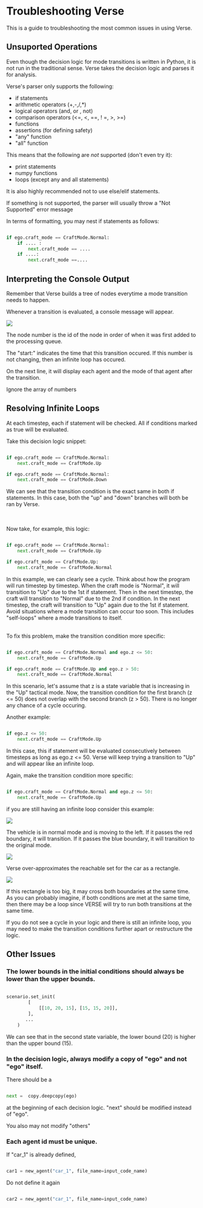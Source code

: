 # Troubleshooting Verse

This is a guide to troubleshooting the most common issues in using Verse.


## Unsuported Operations

Even though the decision logic for mode transitions is written in Python, it is not run in the traditional sense. Verse takes the decision logic and parses it for analysis.

Verse's parser only supports the following:
- if statements
- arithmetic operators (+,-,/,*)
- logical operators (and, or , not)
- comparison operators (<=, <, ==, ! =, >, >=)
- functions
- assertions (for defining safety)
- "any" function
- "all" function


This means that the following are *not* supported (don't even try it):
- print statements
- numpy functions
- loops (except any and all statements)

It is also highly recommended not to use else/elif statements.



If something is not supported, the parser will usually throw a "Not Supported" error message

In terms of formatting, you may nest if statements as follows:

```python

if ego.craft_mode == CraftMode.Normal:
    if .... :
        next.craft_mode == ....
    if ....:
        next.craft_mode ==....


```
## Interpreting the Console Output

Remember that Verse builds a tree of nodes everytime a mode transition needs to happen.

Whenever a transition is evaluated, a console message will appear.

![](figs/console.png)

The node number is the id of the node in order of when it was first added to the processing queue.

The "start:" indicates the time that this transition occured. If this number is not changing, then an infinite loop has occured.

On the next line, it will display each agent and the mode of that agent after the transition.

Ignore the array of numbers


## Resolving Infinite Loops

At each timestep, each if statement will be checked. All if conditions marked as true will be evaluated. 

Take this decision logic snippet:

```python

if ego.craft_mode == CraftMode.Normal:
    next.craft_mode == CraftMode.Up

if ego.craft_mode == CraftMode.Normal:
    next.craft_mode == CraftMode.Down

```
We can see that the transition condition is the exact same in both if statements. In this case, both the "up" and "down" branches will both be ran by Verse.

<br/><br/>
Now take, for example, this logic:

```python

if ego.craft_mode == CraftMode.Normal:
    next.craft_mode == CraftMode.Up

if ego.craft_mode == CraftMode.Up:
    next.craft_mode == CraftMode.Normal

```


In this example, we can clearly see a cycle. Think about how the program will run timestep by timestep. When the craft mode is "Normal", it will transition to "Up" due to the 1st if statement. Then in the next timestep, the craft will transition to "Normal" due to the 2nd if condition. In the next timestep, the craft will transition to "Up" again due to the 1st if statement. Avoid situations where a mode transition can occur too soon. This includes "self-loops" where a mode transitions to itself.
<br/><br/>

To fix this problem, make the transition condition more specific:


```python

if ego.craft_mode == CraftMode.Normal and ego.z <= 50:
    next.craft_mode == CraftMode.Up

if ego.craft_mode == CraftMode.Up and ego.z > 50:
    next.craft_mode == CraftMode.Normal

```

In this scenario, let's assume that z is a state variable that is increasing in the "Up" tactical mode. Now, the transition condition for the first branch (z <= 50) does not overlap with the second branch (z > 50). There is no longer any chance of a cycle occuring.

Another example:
```python

if ego.z <= 50:
    next.craft_mode == CraftMode.Up

```

In this case, this if statement will be evaluated consecutively between timesteps as long as ego.z <= 50. Verse will keep trying a transition to "Up" and will appear like an infinite loop.

Again, make the transition condition more specific:

```python

if ego.craft_mode == CraftMode.Normal and ego.z <= 50:
    next.craft_mode == CraftMode.Up

```

if you are still having an infinite loop consider this example:

![](figs/vehicle1.png)

The vehicle is in normal mode and is moving to the left. If it passes the red boundary, it will transition. If it passes the blue boundary, it will transition to the original mode.

![](figs/rect1.png)

Verse over-approximates the reachable set for the car as a rectangle. 

![](figs/rect2.png)

If this rectangle is too big, it may cross both boundaries at the same time. As you can probably imagine, if both conditions are met at the same time, then there may be a loop since VERSE will try to run both transitions at the same time.

If you do not see a cycle in your logic and there is still an infinite loop, you may need to make the transition conditions further apart or restructure the logic. 


## Other Issues

### The lower bounds in the initial conditions should always be lower than the upper bounds.


```python

scenario.set_init(
        [
            [[10, 20, 15], [15, 15, 20]],
        ],
       ...
    )
```

We can see that in the second state variable, the lower bound (20) is higher than the upper bound (15). 


### In the decision logic, always modify a copy of "ego" and not "ego" itself. 

There should be a

```python

next =  copy.deepcopy(ego)
```
at the beginning of each decision logic. "next" should be modified instead of "ego".

You also may not modify "others"

### Each agent id must be unique.

If "car_1" is already defined,
```python

car1 = new_agent("car_1", file_name=input_code_name)
```

Do not define it again

```python

car2 = new_agent("car_1", file_name=input_code_name)
```



